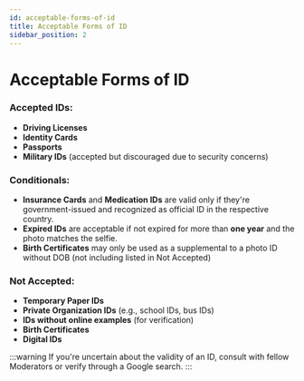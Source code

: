 ```yaml
---
id: acceptable-forms-of-id
title: Acceptable Forms of ID
sidebar_position: 2
---
```


# Acceptable Forms of ID

### Accepted IDs:

- **Driving Licenses**
- **Identity Cards**
- **Passports**
- **Military IDs** (accepted but discouraged due to security concerns)

### Conditionals:

- **Insurance Cards** and **Medication IDs** are valid only if they're government-issued and recognized as official ID in the respective country.
- **Expired IDs** are acceptable if not expired for more than **one year** and the photo matches the selfie.
- **Birth Certificates** may only be used as a supplemental to a photo ID without DOB (not including listed in Not Accepted)

### Not Accepted:

- **Temporary Paper IDs**
- **Private Organization IDs** (e.g., school IDs, bus IDs)
- **IDs without online examples** (for verification)
- **Birth Certificates**
- **Digital IDs**

:::warning
If you're uncertain about the validity of an ID, consult with fellow Moderators or verify through a Google search.
:::
